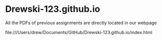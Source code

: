 # Drewski-123.github.io

All the PDFs of previous assignments are directly located in our webpage

file:///Users/drew/Documents/GitHub/Drewski-123.github.io/index.html